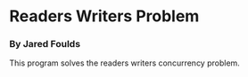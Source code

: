 # Readers Writers Problem
### By Jared Foulds
This program solves the readers writers concurrency problem.
